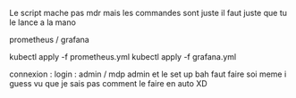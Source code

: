 Le script mache pas mdr
mais les commandes sont juste il faut juste que tu le lance a la mano


prometheus / grafana 

kubectl apply -f prometheus.yml
kubectl apply -f grafana.yml

connexion :
login : admin / mdp admin
et le set up bah faut faire soi meme i guess vu que je sais pas comment le faire en auto XD
